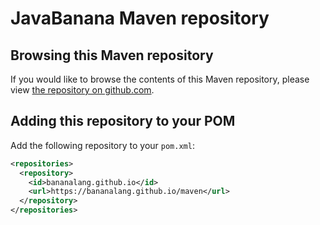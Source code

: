 # JavaBanana Maven repository

## Browsing this Maven repository

If you would like to browse the contents of this Maven repository, please view [the repository on github.com](https://github.com/BananaLang/maven).

## Adding this repository to your POM

Add the following repository to your `pom.xml`:

```xml
<repositories>
  <repository>
    <id>bananalang.github.io</id>
    <url>https://bananalang.github.io/maven</url>
  </repository>
</repositories>
```
